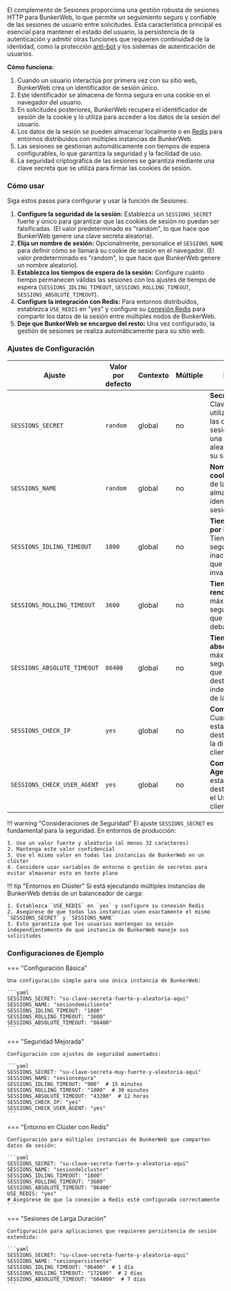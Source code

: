 El complemento de Sesiones proporciona una gestión robusta de sesiones HTTP para BunkerWeb, lo que permite un seguimiento seguro y confiable de las sesiones de usuario entre solicitudes. Esta característica principal es esencial para mantener el estado del usuario, la persistencia de la autenticación y admitir otras funciones que requieren continuidad de la identidad, como la protección [anti-bot](#antibot) y los sistemas de autenticación de usuarios.

**Cómo funciona:**

1.  Cuando un usuario interactúa por primera vez con su sitio web, BunkerWeb crea un identificador de sesión único.
2.  Este identificador se almacena de forma segura en una cookie en el navegador del usuario.
3.  En solicitudes posteriores, BunkerWeb recupera el identificador de sesión de la cookie y lo utiliza para acceder a los datos de la sesión del usuario.
4.  Los datos de la sesión se pueden almacenar localmente o en [Redis](#redis) para entornos distribuidos con múltiples instancias de BunkerWeb.
5.  Las sesiones se gestionan automáticamente con tiempos de espera configurables, lo que garantiza la seguridad y la facilidad de uso.
6.  La seguridad criptográfica de las sesiones se garantiza mediante una clave secreta que se utiliza para firmar las cookies de sesión.

### Cómo usar

Siga estos pasos para configurar y usar la función de Sesiones:

1.  **Configure la seguridad de la sesión:** Establezca un `SESSIONS_SECRET` fuerte y único para garantizar que las cookies de sesión no puedan ser falsificadas. (El valor predeterminado es "random", lo que hace que BunkerWeb genere una clave secreta aleatoria).
2.  **Elija un nombre de sesión:** Opcionalmente, personalice el `SESSIONS_NAME` para definir cómo se llamará su cookie de sesión en el navegador. (El valor predeterminado es "random", lo que hace que BunkerWeb genere un nombre aleatorio).
3.  **Establezca los tiempos de espera de la sesión:** Configure cuánto tiempo permanecen válidas las sesiones con los ajustes de tiempo de espera (`SESSIONS_IDLING_TIMEOUT`, `SESSIONS_ROLLING_TIMEOUT`, `SESSIONS_ABSOLUTE_TIMEOUT`).
4.  **Configure la integración con Redis:** Para entornos distribuidos, establezca `USE_REDIS` en "yes" y configure su [conexión Redis](#redis) para compartir los datos de la sesión entre múltiples nodos de BunkerWeb.
5.  **Deje que BunkerWeb se encargue del resto:** Una vez configurado, la gestión de sesiones se realiza automáticamente para su sitio web.

### Ajustes de Configuración

| Ajuste                      | Valor por defecto | Contexto | Múltiple | Descripción                                                                                                                                         |
| --------------------------- | ----------------- | -------- | -------- | --------------------------------------------------------------------------------------------------------------------------------------------------- |
| `SESSIONS_SECRET`           | `random`          | global   | no       | **Secreto de sesión:** Clave criptográfica utilizada para firmar las cookies de sesión. Debe ser una cadena fuerte y aleatoria única para su sitio. |
| `SESSIONS_NAME`             | `random`          | global   | no       | **Nombre de la cookie:** El nombre de la cookie que almacenará el identificador de sesión.                                                          |
| `SESSIONS_IDLING_TIMEOUT`   | `1800`            | global   | no       | **Tiempo de espera por inactividad:** Tiempo máximo (en segundos) de inactividad antes de que la sesión se invalide.                                |
| `SESSIONS_ROLLING_TIMEOUT`  | `3600`            | global   | no       | **Tiempo de espera renovable:** Tiempo máximo (en segundos) antes de que una sesión deba renovarse.                                                 |
| `SESSIONS_ABSOLUTE_TIMEOUT` | `86400`           | global   | no       | **Tiempo de espera absoluto:** Tiempo máximo (en segundos) antes de que una sesión se destruya independientemente de la actividad.                  |
| `SESSIONS_CHECK_IP`         | `yes`             | global   | no       | **Comprobar IP:** Cuando se establece en `yes`, destruye la sesión si la dirección IP del cliente cambia.                                           |
| `SESSIONS_CHECK_USER_AGENT` | `yes`             | global   | no       | **Comprobar User-Agent:** Cuando se establece en `yes`, destruye la sesión si el User-Agent del cliente cambia.                                     |

!!! warning "Consideraciones de Seguridad"
    El ajuste `SESSIONS_SECRET` es fundamental para la seguridad. En entornos de producción:

    1. Use un valor fuerte y aleatorio (al menos 32 caracteres)
    2. Mantenga este valor confidencial
    3. Use el mismo valor en todas las instancias de BunkerWeb en un clúster
    4. Considere usar variables de entorno o gestión de secretos para evitar almacenar esto en texto plano

!!! tip "Entornos en Clúster"
    Si está ejecutando múltiples instancias de BunkerWeb detrás de un balanceador de carga:

    1. Establezca `USE_REDIS` en `yes` y configure su conexión Redis
    2. Asegúrese de que todas las instancias usen exactamente el mismo `SESSIONS_SECRET` y `SESSIONS_NAME`
    3. Esto garantiza que los usuarios mantengan su sesión independientemente de qué instancia de BunkerWeb maneje sus solicitudes

### Configuraciones de Ejemplo

=== "Configuración Básica"

    Una configuración simple para una única instancia de BunkerWeb:

    ```yaml
    SESSIONS_SECRET: "su-clave-secreta-fuerte-y-aleatoria-aqui"
    SESSIONS_NAME: "sesiondemicliente"
    SESSIONS_IDLING_TIMEOUT: "1800"
    SESSIONS_ROLLING_TIMEOUT: "3600"
    SESSIONS_ABSOLUTE_TIMEOUT: "86400"
    ```

=== "Seguridad Mejorada"

    Configuración con ajustes de seguridad aumentados:

    ```yaml
    SESSIONS_SECRET: "su-clave-secreta-muy-fuerte-y-aleatoria-aqui"
    SESSIONS_NAME: "sesionsegura"
    SESSIONS_IDLING_TIMEOUT: "900"  # 15 minutos
    SESSIONS_ROLLING_TIMEOUT: "1800"  # 30 minutos
    SESSIONS_ABSOLUTE_TIMEOUT: "43200"  # 12 horas
    SESSIONS_CHECK_IP: "yes"
    SESSIONS_CHECK_USER_AGENT: "yes"
    ```

=== "Entorno en Clúster con Redis"

    Configuración para múltiples instancias de BunkerWeb que comparten datos de sesión:

    ```yaml
    SESSIONS_SECRET: "su-clave-secreta-fuerte-y-aleatoria-aqui"
    SESSIONS_NAME: "sesiondelcluster"
    SESSIONS_IDLING_TIMEOUT: "1800"
    SESSIONS_ROLLING_TIMEOUT: "3600"
    SESSIONS_ABSOLUTE_TIMEOUT: "86400"
    USE_REDIS: "yes"
    # Asegúrese de que la conexión a Redis esté configurada correctamente
    ```

=== "Sesiones de Larga Duración"

    Configuración para aplicaciones que requieren persistencia de sesión extendida:

    ```yaml
    SESSIONS_SECRET: "su-clave-secreta-fuerte-y-aleatoria-aqui"
    SESSIONS_NAME: "sesionpersistente"
    SESSIONS_IDLING_TIMEOUT: "86400"  # 1 día
    SESSIONS_ROLLING_TIMEOUT: "172800"  # 2 días
    SESSIONS_ABSOLUTE_TIMEOUT: "604800"  # 7 días
    ```
